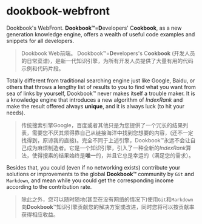 # dookbook-webfront

Dookbook's WebFront. **Dookbook&trade;**=**D**evelopers' C**ookbook**, as a new generation knowledge engine, offers a wealth of useful code examples and snippets for all developers.

> Dookbook Web前端。 Dookbook&trade;=**D**evelopers's C**ookbook** (开发人员的日常菜谱)，是新一代知识引擎，为所有开发人员提供了大量有用的代码示例和代码片段。

Totally different from traditional searching engine just like Google, Baidu, or others that throws a lengthy list of results to you to find what you want from sea of links by yourself, Dookbook&trade; never makes itself a trouble maker. It is a knowledge engine that introduces a new algorithm of *IndexRank* and make the result offered always **unique**, and it is always luck (to hit your needs).

> 传统搜索引擎Google，百度或者其他只是为您提供了一个冗长的结果列表，需要您不厌其烦得靠自己从链接海洋中找到您想要的内容，(还不一定找得到，原谅我的直接)。完全不同于上述引擎，Dookbook&trade;永远不会让自己成为麻烦制造者。它是一个知识引擎，引入了一种全新的*IndexRank*算法，使得搜素的结果始终是**唯一**的，并且它总是幸运的（满足您的需求）。

Besides that, you could (even if no networking exists) contribute your solutions or improvements to the global **Dookbook&trade;** community by `Git` and `Markdown`, and mean while you could get the corresponding income according to the contribution rate.

> 除此之外，您可以随时随地(甚至在没有网络的情况下)使用`Git`和`Markdown`向**Dookbook**&trade;知识引擎贡献您的解决方案或改进，同时您将可以按贡献率获得相应收益。

